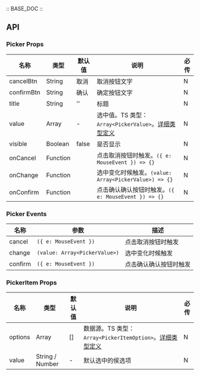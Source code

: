:: BASE_DOC ::


## API
### Picker Props

名称 | 类型 | 默认值 | 说明 | 必传
-- | -- | -- | -- | --
cancelBtn | String | 取消 | 取消按钮文字 | N
confirmBtn | String | 确认 | 确定按钮文字 | N
title | String | '' | 标题 | N
value | Array | - | 选中值。TS 类型：`Array<PickerValue>`。[详细类型定义]() | N
visible | Boolean | false | 是否显示 | N
onCancel | Function |  | 点击取消按钮时触发。`({ e: MouseEvent }) => {}` | N
onChange | Function |  | 选中变化时候触发。`(value: Array<PickerValue>) => {}` | N
onConfirm | Function |  | 点击确认确认按钮时触发。`({ e: MouseEvent }) => {}` | N

### Picker Events

名称 | 参数 | 描述
-- | -- | --
cancel | `({ e: MouseEvent })` | 点击取消按钮时触发
change | `(value: Array<PickerValue>)` | 选中变化时候触发
confirm | `({ e: MouseEvent })` | 点击确认确认按钮时触发

### PickerItem Props

名称 | 类型 | 默认值 | 说明 | 必传
-- | -- | -- | -- | --
options | Array | [] | 数据源。TS 类型：`Array<PickerItemOption>`。[详细类型定义]() | N
value | String / Number | - | 默认选中的侯选项 | N
